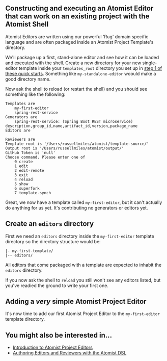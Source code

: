 ## Constructing and executing an Atomist Editor that can work on an existing project with the Atomist Shell

Atomist Editors are written using our powerful 'Rug' domain specific language and are often packaged inside an Atomist Project Template's directory.

We'll package up a first, stand-alone editor and see how it can be loaded and executed with the shell. Create a new directory for your new single-editor template inside your `templates_root` directory you set up in [step 1 of these quick starts](getting-started-with-the-shell.md). Something like `my-standalone-editor` woould make a good directory name.

Now ask the shell to reload (or restart the shell) and you should see something like the following:

```
Templates are 
	my-first-editor
	spring-rest-service
Generators are 
	spring-rest-service: (Spring Boot REST microservice) description,group_id,name,artifact_id,version,package_name
Editors are 
	
Reviewers are 
Template root is '/Users/russellmiles/atomist/template-source/'
Output root is '/Users/russellmiles/atomist/output/'
GitHub Token is 'null'
Choose command. Please enter one of
	0 create
	1 edit
	2 edit-remote
	3 exit
	4 reload
	5 show
	6 superfork
	7 template-synch
```

Great, we now have a template called `my-first-editor`, but it can't actually do anything for us yet. It's contributing no generators or editors yet.

## Create an `editors` directory

First we need an `editors` directory inside the `my-first-editor` template directory so the directory structure would be:

```
|- my-first-template/
|-- editors/
``` 

All editors that come packaged with a template are expected to inhabit the `editors` directory.

If you now ask the shell to `reload` you still won't see any editors listed, but you've readied the ground to write your first one.

## Adding a *very* simple Atomist Project Editor

It's now time to add our first Atomist Project Editor to the `my-first-editor` template directory.

## You might also be interested in...

* [Introduction to Atomist Project Editors](/reference-docs/project-editors.md)
* [Authoring Editors and Reviewers with the Atomist DSL](/reference-docs/rug.md)
